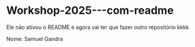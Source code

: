 # Workshop-2025---com-readme
Ele não ativou o README e agora vai ter que fazer outro repositório kkkk

Nome: Samuel Gandra